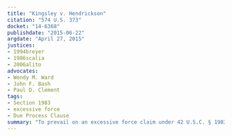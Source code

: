 ```yaml
---
title: "Kingsley v. Hendrickson"
citation: "574 U.S. 373"
docket: "14-6368"
publishdate: "2015-06-22"
argdate: "April 27, 2015"
justices:
- 1994breyer
- 1986scalia
- 2006alito
advocates:
- Wendy M. Ward
- John F. Bash
- Paul D. Clement
tags:
- Section 1983
- excessive force
- Due Process Clause
summary: "To prevail on an excessive force claim under 42 U.S.C. § 1983, a pretrial detainee must show only that the force purposely or knowingly used against him was objectively unreasonable; the officers’ state of mind jury instruction given in Kingsley’s case was erroneous because it suggested a subjective inquiry."
---
```


